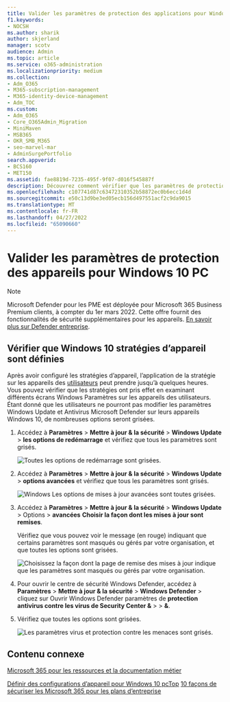 ```yaml
---
title: Valider les paramètres de protection des applications pour Windows 10 PC
f1.keywords:
- NOCSH
ms.author: sharik
author: skjerland
manager: scotv
audience: Admin
ms.topic: article
ms.service: o365-administration
ms.localizationpriority: medium
ms.collection:
- Adm_O365
- M365-subscription-management
- M365-identity-device-management
- Adm_TOC
ms.custom:
- Adm_O365
- Core_O365Admin_Migration
- MiniMaven
- MSB365
- OKR_SMB_M365
- seo-marvel-mar
- AdminSurgePortfolio
search.appverid:
- BCS160
- MET150
ms.assetid: fae8819d-7235-495f-9f07-d016f545887f
description: Découvrez comment vérifier que les paramètres de protection des applications Microsoft 365 pour les entreprises ont pris effet sur les appareils Windows 10 de vos utilisateurs.
ms.openlocfilehash: c107741d87c63472310352b58872ec0b6ecc1d4d
ms.sourcegitcommit: e50c13d9be3ed05ecb156d497551acf2c9da9015
ms.translationtype: MT
ms.contentlocale: fr-FR
ms.lasthandoff: 04/27/2022
ms.locfileid: "65090660"
---
```

# <a name="validate-device-protection-settings-for-windows-10-pcs"></a>Valider les paramètres de protection des appareils pour Windows 10 PC

> [!NOTE]
> Microsoft Defender pour les PME est déployée pour Microsoft 365 Business Premium clients, à compter du 1er mars 2022. Cette offre fournit des fonctionnalités de sécurité supplémentaires pour les appareils. [En savoir plus sur Defender entreprise](../../security/defender-business/mdb-overview.md).

## <a name="verify-that-windows-10-device-policies-are-set"></a>Vérifier que Windows 10 stratégies d’appareil sont définies

Après avoir configuré les stratégies d’appareil, l’application de la stratégie sur les appareils des [utilisateurs](../../business-premium/m365bp-protection-settings-for-windows-10-pcs.md) peut prendre jusqu’à quelques heures. Vous pouvez vérifier que les stratégies ont pris effet en examinant différents écrans Windows Paramètres sur les appareils des utilisateurs. Étant donné que les utilisateurs ne pourront pas modifier les paramètres Windows Update et Antivirus Microsoft Defender sur leurs appareils Windows 10, de nombreuses options seront grisées.
  
1. Accédez à **Paramètres** \> **Mettre à jour &amp; la sécurité** \> **Windows Update** \> **les options de redémarrage** et vérifiez que tous les paramètres sont grisés.

    ![Toutes les options de redémarrage sont grisées.](../../media/31308da9-18b0-47c5-bbf6-d5fa6747c376.png)
  
2. Accédez à **Paramètres** \> **Mettre à jour &amp; la sécurité** \> **Windows Update** \> **options avancées** et vérifiez que tous les paramètres sont grisés.

    ![Windows Les options de mises à jour avancées sont toutes grisées.](../../media/049cf281-d503-4be9-898b-c0a3286c7fc2.png)
  
3. Accédez à **Paramètres** \> **Mettre à jour &amp; la sécurité** \> **Windows Update** \> Options \> **avancées** **Choisir la façon dont les mises à jour sont remises**.

    Vérifiez que vous pouvez voir le message (en rouge) indiquant que certains paramètres sont masqués ou gérés par votre organisation, et que toutes les options sont grisées.

    ![Choisissez la façon dont la page de remise des mises à jour indique que les paramètres sont masqués ou gérés par votre organisation.](../../media/6b3e37c5-da41-4afd-9983-b4f406216b59.png)
  
4. Pour ouvrir le centre de sécurité Windows Defender, accédez à **Paramètres** \> **Mettre à jour &amp; la sécurité** \> **Windows Defender** \> cliquez sur Ouvrir Windows Defender paramètres de **protection antivirus contre les virus de Security Center &amp;**  \> \> **&amp;**.

5. Vérifiez que toutes les options sont grisées.

    ![Les paramètres virus et protection contre les menaces sont grisés.](../../media/9ca68d40-a5d9-49d7-92a4-c581688b5926.png)
  
## <a name="related-content"></a>Contenu connexe

[Microsoft 365 pour les ressources et la documentation métier](/admin)

[Définir des configurations d’appareil pour Windows 10 pcTop](../../business-premium/m365bp-protection-settings-for-windows-10-devices.md)
 [10 façons de sécuriser les Microsoft 365 pour les plans d’entreprise](../../admin/security-and-compliance/secure-your-business-data.md)
